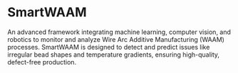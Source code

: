 # SmartWAAM
 An advanced framework integrating machine learning, computer vision, and robotics to monitor and analyze Wire Arc Additive Manufacturing (WAAM) processes. SmartWAAM is designed to detect and predict issues like irregular bead shapes and temperature gradients, ensuring high-quality, defect-free production.
